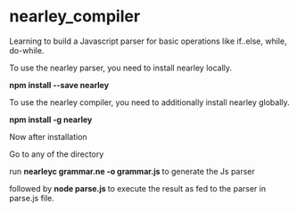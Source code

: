 # nearley_compiler
Learning to build a Javascript parser for basic operations like if..else, while, do-while.

To use the nearley parser, you need to install nearley locally.<p>
<b>npm install --save nearley</b>

To use the nearley compiler, you need to additionally install nearley globally.<p>
<b>npm install -g nearley</b>

Now after installation

Go to any of the directory

run 
<b>nearleyc grammar.ne -o grammar.js </b>
to generate the Js parser

followed by 
<b>node parse.js </b> 
to execute the result as fed to the parser in parse.js file. 
